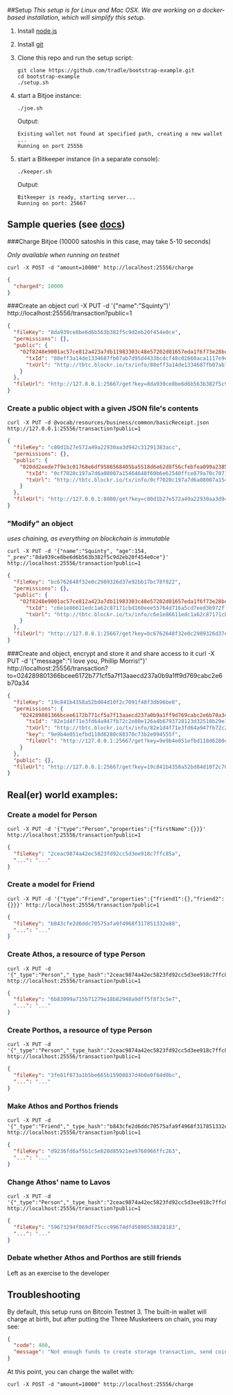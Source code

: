 ##Setup
_This setup is for Linux and Mac OSX. We are working on a docker-based installation, which will simplify this setup._

1. Install [node.js](http://nodejs.org/)

1. Install [git](http://git-scm.com/book/en/v2/Getting-Started-Installing-Git)

1. Clone this repo and run the setup script: 
    ```
    git clone https://github.com/tradle/bootstrap-example.git
    cd bootstrap-example
    ./setup.sh
    ```
    
1. start a Bitjoe instance:
    ```
    ./joe.sh
    ```
    Output:
    ```
    Existing wallet not found at specified path, creating a new wallet
    ...
    Running on port 25556
    ```

1. start a Bitkeeper instance (in a separate console):
    ```
    ./keeper.sh
    ```
    Output:
    ```
    Bitkeeper is ready, starting server...
    Running on port: 25667
    ```

## Sample queries (see [docs](http://docs.tradle1.apiary.io))

###Charge Bitjoe (10000 satoshis in this case, may take 5-10 seconds)

_Only available when running on testnet_

    curl -X POST -d "amount=10000" http://localhost:25556/charge

```json
{
  "charged": 10000
}
```

###Create an object
    curl -X PUT -d '{"name":"Squinty"}' http://localhost:25556/transaction?public=1

```json
{
  "fileKey": "8da939ce8be6d6b563b382f5c9d2eb20f454e0ce",
  "permissions": {},
  "public": {
    "02f8248e9001ac57ce812a423a7db11983303c48e57202d01657eda1f6f73e28bc": {
      "txId": "88eff3a14de1334687fb07ab7d95d4433bcdcf48c02660aca1117e9e0025cefb",
      "txUrl": "http://tbtc.blockr.io/tx/info/88eff3a14de1334687fb07ab7d95d4433bcdcf48c02660aca1117e9e0025cefb"
    }
  },
  "fileUrl": "http://127.0.0.1:25667/get?key=8da939ce8be6d6b563b382f5c9d2eb20f454e0ce"
}
```

### Create a public object with a given JSON file's contents

    curl -X PUT -d @vocab/resources/business/common/basicReceipt.json http://127.0.0.1:25556/transaction?public=1

```json
{
  "fileKey": "c80d1b27e572a49a22930aa3d942c31291383acc",
  "permissions": {},
  "public": {
    "020dd2eede7f9e3c01768e6df9586568405ba5518d6e62d8f56cfebfea099a2385": {
      "txId": "0cf7020c197a7d6a08007a15464648f60b6e62540ffce879a70c7071f9e01a14",
      "txUrl": "http://tbtc.blockr.io/tx/info/0cf7020c197a7d6a08007a15464648f60b6e62540ffce879a70c7071f9e01a14"
    }
  },
  "fileUrl": "http://127.0.0.1:8000/get?key=c80d1b27e572a49a22930aa3d942c31291383acc"
}
```

### "Modify" an object 

_uses chaining, as everything on blockchain is immutable_

    curl -X PUT -d '{"name":"Squinty", "age":154, "_prev":"8da939ce8be6d6b563b382f5c9d2eb20f454e0ce"}' http://localhost:25556/transaction?public=1

```json
{
  "fileKey": "bc6762648f32e0c2989326d37e92bb17bc78f822",
  "permissions": {},
  "public": {
    "02f8248e9001ac57ce812a423a7db11983303c48e57202d01657eda1f6f73e28bc": {
      "txId": "c6e1e86611edc1a62c87171cbd160eee55764d716a5cd7eed3b972ff75bae58f",
      "txUrl": "http://tbtc.blockr.io/tx/info/c6e1e86611edc1a62c87171cbd160eee55764d716a5cd7eed3b972ff75bae58f"
    }
  },
  "fileUrl": "http://127.0.0.1:25667/get?key=bc6762648f32e0c2989326d37e92bb17bc78f822"
}
```

###Create and object, encrypt and store it and share access to it
    curl -X PUT -d '{"message":"I love you, Phillip Morris!"}' http://localhost:25556/transaction?to=024289801366bcee6172b771cf5a7f13aaecd237a0b9a1ff9d769cabc2e6b70a34

```json
{
  "fileKey": "19c841b4358a52bd04d10f2c7091f48f3db96be8",
  "permissions": {
    "024289801366bcee6172b771cf5a7f13aaecd237a0b9a1ff9d769cabc2e6b70a34": {
      "txId": "82e1d4f71e3fd64a947fb72c2e80e126a4b6793728123d32510b29e112038634",
      "txUrl": "http://tbtc.blockr.io/tx/info/82e1d4f71e3fd64a947fb72c2e80e126a4b6793728123d32510b29e112038634",
      "key": "9e9b4e051efbd118d6280c88370c73b2e094555f",
      "fileUrl": "http://127.0.0.1:25667/get?key=9e9b4e051efbd118d6280c88370c73b2e094555f"
    }
  },
  "public": {},
  "fileUrl": "http://127.0.0.1:25667/get?key=19c841b4358a52bd04d10f2c7091f48f3db96be8"
}
```

## Real(er) world examples: 

### Create a model for Person
    curl -X PUT -d '{"type":"Person","properties":{"firstName":{}}}' http://localhost:25556/transaction?public=1

```json
{
  "fileKey": "2ceac9874a42ec5823fd92cc5d3ee918c7ffc85a",
  "...": "..."
}
```

### Create a model for Friend
    curl -X PUT -d '{"type":"Friend","properties":{"friend1":{},"friend2":{}}}' http://localhost:25556/transaction?public=1

```json
{
  "fileKey": "b843cfe2d6ddc70575afa9f4968f317851332e88",
  "...": "..."
}
```

### Create Athos, a resource of type Person
    curl -X PUT -d '{"_type":"Person","_type_hash":"2ceac9874a42ec5823fd92cc5d3ee918c7ffc85a","firstName":"Athos"}' http://localhost:25556/transaction?public=1

```json
{
  "fileKey": "6b83099a715b71279e18b82948a9dff5f8f3c5e7",
  "...": "..."
}
```

### Create Porthos, a resource of type Person
    curl -X PUT -d '{"_type":"Person","_type_hash":"2ceac9874a42ec5823fd92cc5d3ee918c7ffc85a","firstName":"Porthos"}' http://localhost:25556/transaction?public=1

```json
{
  "fileKey": "3fe81f073a1b5be665b15908837d4b0e0f84d0bc",
  "...": "..."
}
```

### Make Athos and Porthos friends
    curl -X PUT -d '{"_type":"Friend","_type_hash":"b843cfe2d6ddc70575afa9f4968f317851332e88","friend1":"6b83099a715b71279e18b82948a9dff5f8f3c5e7","friend2":"3fe81f073a1b5be665b15908837d4b0e0f84d0bc"}' http://localhost:25556/transaction?public=1

```json
{
  "fileKey": "d9236fd6af5b1c5e820d85921ee9768966ffc263",
  "...": "..."
}
```

### Change Athos' name to Lavos
    curl -X PUT -d '{"_type":"Person","_type_hash":"2ceac9874a42ec5823fd92cc5d3ee918c7ffc85a","_prev":"6b83099a715b71279e18b82948a9dff5f8f3c5e7","firstName":"Lavos"}' http://localhost:25556/transaction?public=1

```json
{
  "fileKey": "59673294f069df75ccc99674dfd5890538828183",
  "...": "..."
}
```

### Debate whether Athos and Porthos are still friends

Left as an exercise to the developer

## Troubleshooting

By default, this setup runs on Bitcoin Testnet 3. The built-in wallet will charge at birth, but after putting the Three Musketeers on chain, you may see:

```json
{
  "code": 400,
  "message": "Not enough funds to create storage transaction, send coins to [insert wallet testnet address]"
}
```

At this point, you can charge the wallet with:

    curl -X POST -d "amount=10000" http://localhost:25556/charge


